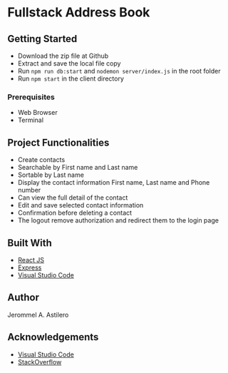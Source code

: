 # Fullstack Address Book

## Getting Started

- Download the zip file at Github
- Extract and save the local file copy
- Run `npm run db:start` and `nodemon server/index.js` in the root folder
- Run `npm start` in the client directory

### Prerequisites

- Web Browser
- Terminal

## Project Functionalities

- Create contacts
- Searchable by First name and Last name
- Sortable by Last name
- Display the contact information First name, Last name and Phone number
- Can view the full detail of the contact
- Edit and save selected contact information
- Confirmation before deleting a contact
- The logout remove authorization and redirect them to the login page

## Built With

- [React JS](https://reactjs.org/)
- [Express](https://expressjs.com/)
- [Visual Studio Code](https://code.visualstudio.com/)

## Author

Jerommel A. Astilero

## Acknowledgements

- [Visual Studio Code](https://code.visualstudio.com/)
- [StackOverflow](https://stackoverflow.com/)
